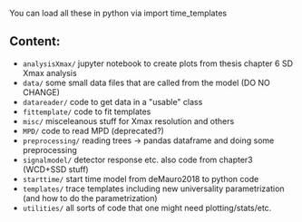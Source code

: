 You can load all these in python via import time_templates


## Content:

- `analysisXmax/` jupyter notebook to create plots from thesis chapter 6 SD Xmax analysis
- `data/` some small data files that are called from the model (DO NO CHANGE)
- `datareader/` code to get data in a "usable" class
- `fittemplate/` code to fit templates
- `misc/` misceleanous stuff for Xmax resolution and others
- `MPD/` code to read MPD (deprecated?)
- `preprocessing/` reading trees -> pandas dataframe and doing some preprocessing
- `signalmodel/` detector response etc. also code from chapter3 (WCD+SSD stuff)
- `starttime/` start time model from deMauro2018 to python code
- `templates/` trace templates including new universality parametrization (and how to do the parametrization)
- `utilities/` all sorts of code that one might need plotting/stats/etc.
